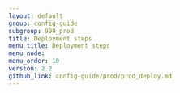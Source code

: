 ```yaml
---
layout: default
group: config-guide
subgroup: 999_prod
title: Deployment steps
menu_title: Deployment steps
menu_node: 
menu_order: 10
version: 2.2
github_link: config-guide/prod/prod_deploy.md
---
```


